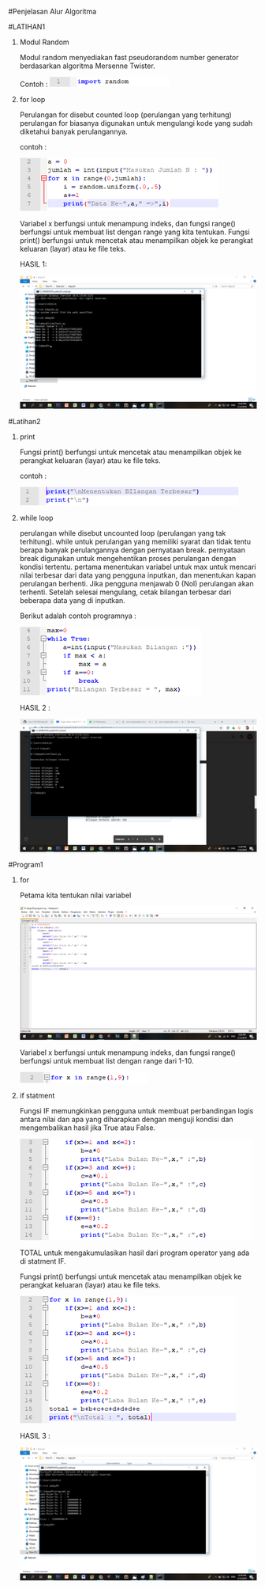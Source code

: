 #Penjelasan Alur Algoritma

#LATIHAN1
1. Modul Random

	Modul random menyediakan fast pseudorandom number generator berdasarkan algoritma Mersenne Twister.

	Contoh : 
![alt text](1.png)

2. for loop

	Perulangan for disebut counted loop (perulangan yang terhitung)
	perulangan for biasanya digunakan untuk mengulangi kode yang sudah diketahui banyak perulangannya.

	contoh : 
	
	![alt text](2.png)

	Variabel x berfungsi untuk menampung indeks, dan fungsi range() berfungsi untuk membuat list dengan range yang kita tentukan.
	Fungsi print() berfungsi untuk mencetak atau menampilkan objek ke perangkat keluaran (layar) atau ke file teks.
	
	
	HASIL 1:
	
	![alt text](hasil1.png)
	


#Latihan2
1. print

	Fungsi print() berfungsi untuk mencetak atau menampilkan objek ke perangkat keluaran (layar) atau ke file teks.
	
	contoh :
	
	![alt text](11.png)
	
2. while loop

	perulangan while disebut uncounted loop (perulangan yang tak terhitung).
	while untuk perulangan yang memiliki syarat dan tidak tentu berapa banyak perulangannya dengan pernyataan break.
	pernyataan break digunakan untuk mengehentikan proses perulangan dengan kondisi tertentu.
	pertama menentukan variabel untuk max untuk mencari nilai terbesar dari data yang pengguna inputkan,
	dan menentukan kapan perulangan berhenti. Jika pengguna menjawab 0 (Nol) perulangan akan terhenti.
	Setelah selesai mengulang, cetak bilangan terbesar dari beberapa data yang di inputkan.
	
	Berikut adalah contoh programnya :
	
	![alt text](22.png)
	
	
	HASIL 2 :
	
	![alt text](hasil2.png)
	


#Program1
1. for

	Petama kita tentukan nilai variabel

	![alt text](111.png)

	Variabel x berfungsi untuk menampung indeks, dan fungsi range() berfungsi untuk membuat list dengan range dari 1-10.

	![alt text](222.png)

2. if statment

	Fungsi IF memungkinkan pengguna untuk membuat perbandingan logis antara nilai dan apa yang diharapkan dengan menguji
	kondisi dan mengembalikan hasil jika True atau False.
	
	![alt text](333.png)
	
	TOTAL untuk mengakumulasikan hasil dari program operator yang ada di statment IF.
	
	Fungsi print() berfungsi untuk mencetak atau menampilkan objek ke perangkat keluaran (layar) atau ke file teks.
	
	![alt text](444.png)
	
	
	HASIL 3 :
	
	![alt text](hasil3.png)


